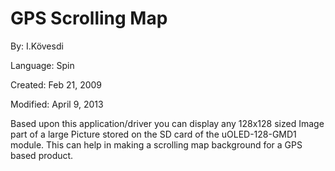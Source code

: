 # GPS Scrolling Map

By: I.Kövesdi

Language: Spin

Created: Feb 21, 2009

Modified: April 9, 2013

Based upon this application/driver you can display any 128x128 sized Image part of a large Picture stored on the SD card of the uOLED-128-GMD1 module. This can help in making a scrolling map background for a GPS based product.
